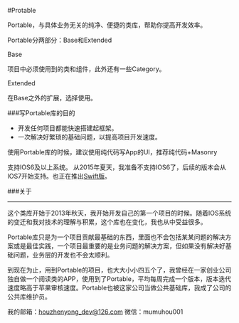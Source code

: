 #Protable

Portable，与具体业务无关的纯净、便捷的类库，帮助你提高开发效率。

Portable分两部分：Base和Extended

Base 

项目中必须使用到的类和组件，此外还有一些Category。

Extended

在Base之外的扩展，选择使用。


###写Portable库的目的
* 开发任何项目都能快速搭建起框架。
* 一次解决好繁琐的基础问题，以提高项目开发速度。

使用Portable库的时候，建议使用纯代码写App的UI，推荐纯代码+Masonry

支持IOS6及以上系统。
从2015年夏天，我准备不支持IOS6了，后续的版本会从IOS7开始支持。也正在推出[Swift版](https://github.com/zhenyonghou/Racer)。


###关于

------

这个类库开始于2013年秋天，我开始开发自己的第一个项目的时候。随着IOS系统的变迁和我对技术的理解与积累，这个库也在变化，我也从中受益很多。

Portable库只是为一个项目贡献最基础的东西，里面也不会包括某某问题的解决方案或是最佳实践，一个项目最重要的是业务问题的解决方案，但如果没有解决好基础问题，业务层的开发也不会太顺利。

到现在为止，用到Portable的项目，也大大小小四五个了，我曾经在一家创业公司独自做一个阅读类的APP，使用到了Portable，平均每周完成一个版本，版本迭代速度略高于苹果审核速度。Portable也被这家公司当做公共基础库，我成了公司的公共库维护员。


我的邮箱：houzhenyong_dev@126.com
微信：mumuhou001

